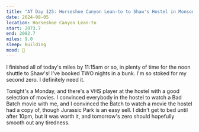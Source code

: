 ```yaml
---
title: "AT Day 125: Horseshoe Canyon Lean-to to Shaw's Hostel in Monson, ME"
date: 2024-08-05
location: Horseshoe Canyon Lean-to
start: 2073.7
end: 2082.7
miles: 9.0
sleep: Building
mood: 🙂
---
```

I finished all of today's miles by 11:15am or so, in plenty of time for the noon shuttle to Shaw's! I've booked TWO nights in a bunk. I'm so stoked for my second zero. I definitely need it.

Tonight's a Monday, and there's a VHS player at the hostel with a good selection of movies. I convinced everybody in the hostel to watch a Bad Batch movie with me, and I convinced the Batch to watch a movie the hostel had a copy of, though Jurassic Park is an easy sell. I didn't get to bed until after 10pm, but it was worth it, and tomorrow's zero should hopefully smooth out any tiredness.

